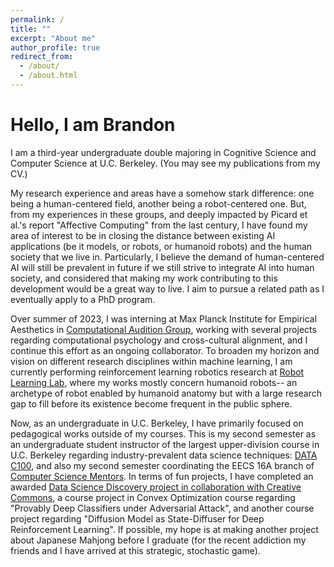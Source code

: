```yaml
---
permalink: /
title: ""
excerpt: "About me"
author_profile: true
redirect_from: 
  - /about/
  - /about.html
---
```


Hello, I am Brandon
======
I am a third-year undergraduate double majoring in Cognitive Science and Computer Science at U.C. Berkeley.
(You may see my publications from my CV.)

My research experience and areas have a somehow stark difference: one being a human-centered field, another being a robot-centered one.
But, from my experiences in these groups, and deeply impacted by Picard et al.'s report "Affective Computing" from the last century, I have found my area of interest to be in closing the distance between existing AI applications (be it models, or robots, or humanoid robots) and the human society that we live in.
Particularly, I believe the demand of human-centered AI will still be prevalent in future if we still strive to integrate AI into human society, and considered that making my work contributing to this development would be a great way to live.
I aim to pursue a related path as I eventually apply to a PhD program.

Over summer of 2023, I was interning at Max Planck Institute for Empirical Aesthetics in
[Computational Audition Group](
https://www.aesthetics.mpg.de/en/research/research-group-computational-auditory-perception.html
),
working with several projects regarding computational psychology and cross-cultural alignment, and I continue this effort as an ongoing collaborator.
To broaden my horizon and vision on different research disciplines within machine learning, I am currently performing reinforcement learning robotics research at
[Robot Learning Lab](
    https://rll.berkeley.edu/
), where my works mostly concern humanoid robots-- an archetype of robot enabled by humanoid anatomy but with a large research gap to fill before its existence become frequent in the public sphere.

Now, as an undergraduate in U.C. Berkeley, I have primarily focused on pedagogical works outside of my courses.
This is my second semester as an undergraduate student instructor of the largest upper-division course in U.C. Berkeley regarding
industry-prevalent data science techniques:
[DATA C100](
https://ds100.org/
),
and also my second semester coordinating the EECS 16A branch of
[Computer Science Mentors](
https://csmentors.berkeley.edu/
). In terms of fun projects, I have completed an awarded
[Data Science Discovery project in collaboration with Creative Commons](
https://opensource.creativecommons.org/blog/entries/2022-12-07-berkeley-quantifying/
), a course project in Convex Optimization course regarding "Provably Deep Classifiers under Adversarial Attack", and another course project regarding "Diffusion Model as State-Diffuser for Deep Reinforcement Learning".
If possible, my hope is at making another project about Japanese Mahjong before I graduate (for the recent addiction my friends and I have arrived at this strategic, stochastic game).
